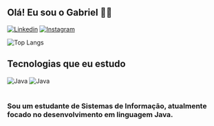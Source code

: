 ## Olá! Eu sou o Gabriel 👋🏽

[![Linkedin](https://img.shields.io/badge/LinkedIn-0077B5?style=for-the-badge&logo=linkedin&logoColor=white)](https://www.linkedin.com/in/gabriel-sousa-2795a9166/)
[![Instagram](https://img.shields.io/badge/Instagram-E4405F?style=for-the-badge&logo=instagram&logoColor=white)](https://www.instagram.com/gabriell_s0usa/)


![Top Langs](https://github-readme-stats.vercel.app/api/top-langs/?username=GabrielS0usa&layout=compact)

## Tecnologias que eu estudo 

<div style="display: inline_block">
    <img align="center" alt="Java" src="https://img.shields.io/badge/Java-ED8B00?style=for-the-badge&logo=openjdk&logoColor=white">
    <img align="center" alt="Java" src="https://img.shields.io/badge/Python-14354C?style=for-the-badge&logo=python&logoColor=white">
</div><br/>

### Sou um estudante de Sistemas de Informação, atualmente focado no desenvolvimento em linguagem Java.
